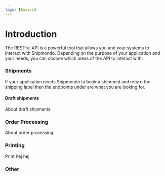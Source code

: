 ```yaml
---
tags: [Basics]
---
```


# Introduction

The RESTful API is a powerful tool that allows you and your systems to interact with Shipmondo.
Depending on the purpose of your application and your needs, you can choose which areas of the API to interact with.

### Shipments

If your application needs Shipmondo to book a shipment and return the shipping label then the endpoints under  are what you are looking for.

#### Draft shipments

About draft shipments

### Order Processing

About order processing

### Printing

Print hej hej

### Other
